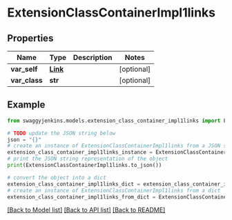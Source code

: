# ExtensionClassContainerImpl1links


## Properties

Name | Type | Description | Notes
------------ | ------------- | ------------- | -------------
**var_self** | [**Link**](Link.md) |  | [optional] 
**var_class** | **str** |  | [optional] 

## Example

```python
from swaggyjenkins.models.extension_class_container_impl1links import ExtensionClassContainerImpl1links

# TODO update the JSON string below
json = "{}"
# create an instance of ExtensionClassContainerImpl1links from a JSON string
extension_class_container_impl1links_instance = ExtensionClassContainerImpl1links.from_json(json)
# print the JSON string representation of the object
print(ExtensionClassContainerImpl1links.to_json())

# convert the object into a dict
extension_class_container_impl1links_dict = extension_class_container_impl1links_instance.to_dict()
# create an instance of ExtensionClassContainerImpl1links from a dict
extension_class_container_impl1links_from_dict = ExtensionClassContainerImpl1links.from_dict(extension_class_container_impl1links_dict)
```
[[Back to Model list]](../README.md#documentation-for-models) [[Back to API list]](../README.md#documentation-for-api-endpoints) [[Back to README]](../README.md)


